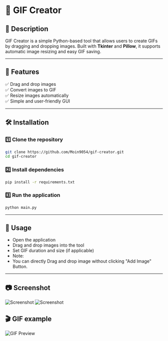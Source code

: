 # 🎨 GIF Creator  

## 📝 Description  
GIF Creator is a simple Python-based tool that allows users to create GIFs by dragging and dropping images. Built with **Tkinter** and **Pillow**, it supports automatic image resizing and easy GIF saving.  

---

## 🚀 Features  
✅ Drag and drop images  
✅ Convert images to GIF  
✅ Resize images automatically  
✅ Simple and user-friendly GUI  

---

## 🛠️ Installation  

### 1️⃣ Clone the repository  
```sh
git clone https://github.com/Moin9054/gif-creator.git
cd gif-creator
```

### 2️⃣ Install dependencies  
```sh
pip install -r requirements.txt
```

### 3️⃣ Run the application  
```sh
python main.py
```

---

## 🎥 Usage  
- Open the application  
- Drag and drop images into the tool  
- Set GIF duration and size (if applicable)
- Note:
- You can directly Drag and drop image without clicking "Add Image" Button. 
---

## 📷 Screenshot  
![Screenshot](https://github.com/user-attachments/assets/1afb0745-ed0c-45b8-b66a-2c21f7bb169e)
![Screenshot](https://github.com/user-attachments/assets/f201e105-4328-4fb7-bfba-b0366e960b57)

## 🎬 GIF example
![GIF Preview](https://github.com/user-attachments/assets/36f1ebd6-1e06-4e14-b1f7-7a13c6e3578b)
 



